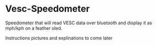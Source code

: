 # Vesc-Speedometer

Speedometer that will read VESC data over bluetooth and display it as mph/kph on a feather oled.

Instructions pictures and explinations to come later
